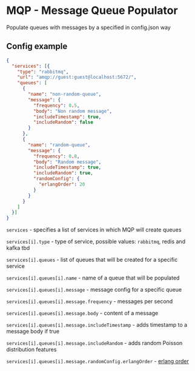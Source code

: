 # MQP - Message Queue Populator

Populate queues with messages by a specified in
config.json way

## Config example

```json
{
  "services": [{
    "type": "rabbitmq",
    "url": "amqp://guest:guest@localhost:5672/",
    "queues": [
      {
        "name": "non-random-queue",
        "message": {
          "frequency": 0.5,
          "body": "Non random message",
          "includeTimestamp": true,
          "includeRandom": false
        }
      },
      {
        "name": "random-queue",
        "message": {
          "frequency": 0.8,
          "body": "Random message",
          "includeTimestamp": true,
          "includeRandom": true,
          "randomConfig": {
            "erlangOrder": 20
          }
        }
      }
    ]
  }]
}
```
`services` - specifies a list of services in which MQP will 
create queues

`services[i].type` - type of service, possible values: `rabbitmq`, redis and kafka tbd

`services[i].queues` - list of queues that will be created for a 
specific service

`services[i].queues[i].name` - name of a queue that will be populated

`services[i].queues[i].message` - message config for a specific queue

`services[i].queues[i].message.frequency` - messages per second

`services[i].queues[i].message.body` - content of a message

`services[i].queues[i].message.includeTimestamp` - adds timestamp to a message body if true

`services[i].queues[i].message.includeRandom` - adds random Poisson distribution features

`services[i].queues[i].message.randomConfig.erlangOrder` - [erlang order](https://en.wikipedia.org/wiki/Erlang_distribution)
